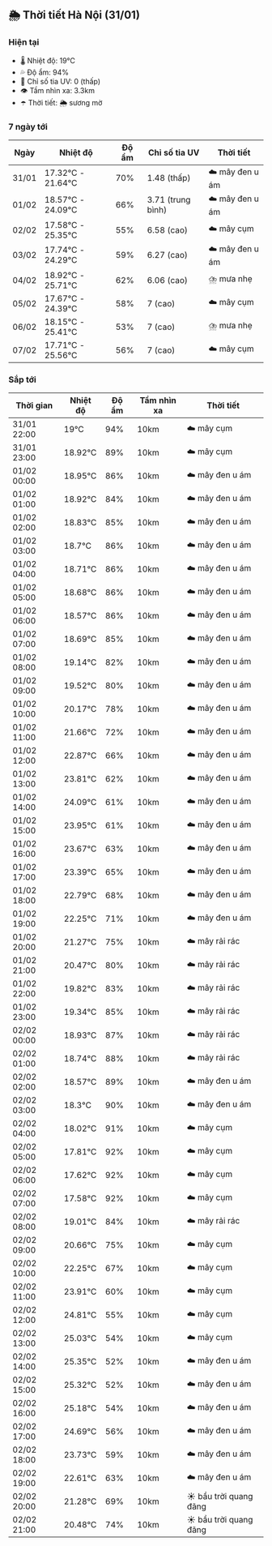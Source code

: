 ## 🌦️ Thời tiết Hà Nội (31/01)

### Hiện tại

- 🌡️ Nhiệt độ: 19℃
- 💦 Độ ẩm: 94%
- 🌟 Chỉ số tia UV: 0 (thấp)
- 👁️ Tầm nhìn xa: 3.3km
- ☂️ Thời tiết: 🌦️ sương mờ

### 7 ngày tới

| Ngày | Nhiệt độ | Độ ẩm | Chỉ số tia UV | Thời tiết |
| --- | --- | --- | --- | --- |
| 31/01 | 17.32℃ - 21.64℃ | 70% | 1.48 (thấp) | ☁️ mây đen u ám |
| 01/02 | 18.57℃ - 24.09℃ | 66% | 3.71 (trung bình) | ☁️ mây đen u ám |
| 02/02 | 17.58℃ - 25.35℃ | 55% | 6.58 (cao) | ☁️ mây cụm |
| 03/02 | 17.74℃ - 24.29℃ | 59% | 6.27 (cao) | ☁️ mây đen u ám |
| 04/02 | 18.92℃ - 25.71℃ | 62% | 6.06 (cao) | ⛈️ mưa nhẹ |
| 05/02 | 17.67℃ - 24.39℃ | 58% | 7 (cao) | ☁️ mây cụm |
| 06/02 | 18.15℃ - 25.41℃ | 53% | 7 (cao) | ⛈️ mưa nhẹ |
| 07/02 | 17.71℃ - 25.56℃ | 56% | 7 (cao) | ☁️ mây cụm |

### Sắp tới

| Thời gian | Nhiệt độ | Độ ẩm | Tầm nhìn xa | Thời tiết |
| --- | --- | --- | --- | --- |
| 31/01 22:00 | 19℃ | 94% | 10km | ☁️ mây cụm |
| 31/01 23:00 | 18.92℃ | 89% | 10km | ☁️ mây cụm |
| 01/02 00:00 | 18.95℃ | 86% | 10km | ☁️ mây đen u ám |
| 01/02 01:00 | 18.92℃ | 84% | 10km | ☁️ mây đen u ám |
| 01/02 02:00 | 18.83℃ | 85% | 10km | ☁️ mây đen u ám |
| 01/02 03:00 | 18.7℃ | 86% | 10km | ☁️ mây đen u ám |
| 01/02 04:00 | 18.71℃ | 86% | 10km | ☁️ mây đen u ám |
| 01/02 05:00 | 18.68℃ | 86% | 10km | ☁️ mây đen u ám |
| 01/02 06:00 | 18.57℃ | 86% | 10km | ☁️ mây đen u ám |
| 01/02 07:00 | 18.69℃ | 85% | 10km | ☁️ mây đen u ám |
| 01/02 08:00 | 19.14℃ | 82% | 10km | ☁️ mây đen u ám |
| 01/02 09:00 | 19.52℃ | 80% | 10km | ☁️ mây đen u ám |
| 01/02 10:00 | 20.17℃ | 78% | 10km | ☁️ mây đen u ám |
| 01/02 11:00 | 21.66℃ | 72% | 10km | ☁️ mây đen u ám |
| 01/02 12:00 | 22.87℃ | 66% | 10km | ☁️ mây đen u ám |
| 01/02 13:00 | 23.81℃ | 62% | 10km | ☁️ mây đen u ám |
| 01/02 14:00 | 24.09℃ | 61% | 10km | ☁️ mây đen u ám |
| 01/02 15:00 | 23.95℃ | 61% | 10km | ☁️ mây đen u ám |
| 01/02 16:00 | 23.67℃ | 63% | 10km | ☁️ mây đen u ám |
| 01/02 17:00 | 23.39℃ | 65% | 10km | ☁️ mây đen u ám |
| 01/02 18:00 | 22.79℃ | 68% | 10km | ☁️ mây đen u ám |
| 01/02 19:00 | 22.25℃ | 71% | 10km | ☁️ mây đen u ám |
| 01/02 20:00 | 21.27℃ | 75% | 10km | ☁️ mây rải rác |
| 01/02 21:00 | 20.47℃ | 80% | 10km | ☁️ mây rải rác |
| 01/02 22:00 | 19.82℃ | 83% | 10km | ☁️ mây rải rác |
| 01/02 23:00 | 19.34℃ | 85% | 10km | ☁️ mây rải rác |
| 02/02 00:00 | 18.93℃ | 87% | 10km | ☁️ mây rải rác |
| 02/02 01:00 | 18.74℃ | 88% | 10km | ☁️ mây rải rác |
| 02/02 02:00 | 18.57℃ | 89% | 10km | ☁️ mây đen u ám |
| 02/02 03:00 | 18.3℃ | 90% | 10km | ☁️ mây đen u ám |
| 02/02 04:00 | 18.02℃ | 91% | 10km | ☁️ mây cụm |
| 02/02 05:00 | 17.81℃ | 92% | 10km | ☁️ mây cụm |
| 02/02 06:00 | 17.62℃ | 92% | 10km | ☁️ mây cụm |
| 02/02 07:00 | 17.58℃ | 92% | 10km | ☁️ mây cụm |
| 02/02 08:00 | 19.01℃ | 84% | 10km | ☁️ mây rải rác |
| 02/02 09:00 | 20.66℃ | 75% | 10km | ☁️ mây cụm |
| 02/02 10:00 | 22.25℃ | 67% | 10km | ☁️ mây cụm |
| 02/02 11:00 | 23.91℃ | 60% | 10km | ☁️ mây cụm |
| 02/02 12:00 | 24.81℃ | 55% | 10km | ☁️ mây cụm |
| 02/02 13:00 | 25.03℃ | 54% | 10km | ☁️ mây cụm |
| 02/02 14:00 | 25.35℃ | 52% | 10km | ☁️ mây đen u ám |
| 02/02 15:00 | 25.32℃ | 52% | 10km | ☁️ mây đen u ám |
| 02/02 16:00 | 25.18℃ | 54% | 10km | ☁️ mây đen u ám |
| 02/02 17:00 | 24.69℃ | 56% | 10km | ☁️ mây đen u ám |
| 02/02 18:00 | 23.73℃ | 59% | 10km | ☁️ mây đen u ám |
| 02/02 19:00 | 22.61℃ | 63% | 10km | ☁️ mây đen u ám |
| 02/02 20:00 | 21.28℃ | 69% | 10km | ☀️ bầu trời quang đãng |
| 02/02 21:00 | 20.48℃ | 74% | 10km | ☀️ bầu trời quang đãng |
